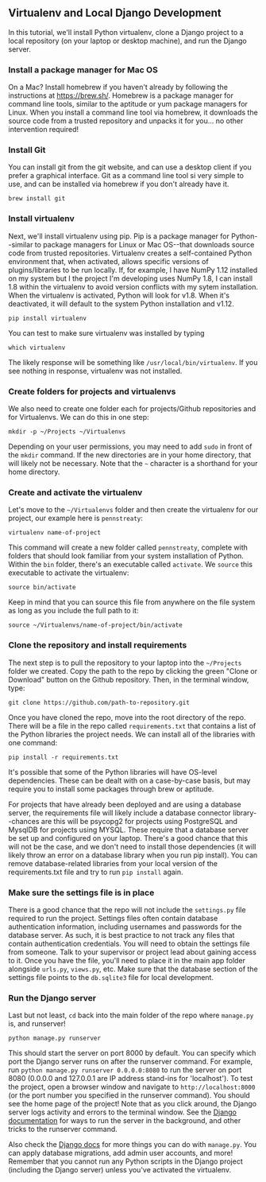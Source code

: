 ## Virtualenv and Local Django Development

In this tutorial, we'll install Python virtualenv, clone a Django project to a local repository (on your laptop or desktop machine), and run the Django server.

### Install a package manager for Mac OS
On a Mac? Install homebrew if you haven't already by following the instructions at https://brew.sh/. Homebrew is a package manager for command line tools, similar to the aptitude or yum package managers for Linux. When you install a command line tool via homebrew, it downloads the source code from a trusted repository and unpacks it for you... no other intervention required!

### Install Git
You can install git from the git website, and can use a desktop client if you prefer a graphical interface. Git as a command line tool si very simple to use, and can be installed via homebrew if you don't already have it.
  
  `brew install git`

### Install virtualenv
Next, we'll install virtualenv using pip. Pip is a package manager for Python--similar to package managers for Linux or Mac OS--that downloads source code from trusted repositories. Virtualenv creates a self-contained Python environment that, when activated, allows specific versions of plugins/libraries to be run locally. If, for example, I have NumPy 1.12 installed on my system but I the project I'm developing uses NumPy 1.8, I can install 1.8 within the virtualenv to avoid version conflicts with my sytem installation. When the virtualenv is activated, Python will look for v1.8. When it's deactivated, it will default to the system Python installation and v1.12.
  
  `pip install virtualenv`

You can test to make sure virtualenv was installed by typing
  
  `which virtualenv`

The likely response will be something like `/usr/local/bin/virtualenv`. If you see nothing in response, virtualenv was not installed.

### Create folders for projects and virtualenvs
We also need to create one folder each for projects/Github repositories and for Virtualenvs. We can do this in one step:
  
  `mkdir -p ~/Projects ~/Virtualenvs`
  
Depending on your user permissions, you may need to add `sudo` in front of the `mkdir` command. If the new directories are in your home directory, that will likely not be necessary. Note that the `~` character is a shorthand for your home directory. 

### Create and activate the virtualenv
Let's move to the `~/Virtualenvs` folder and then create the virtualenv for our project, our example here is `pennstreaty`:
  
  `virtualenv name-of-project`
  
This command will create a new folder called `pennstreaty`, complete with folders that should look familiar from your system installation of Python. Within the `bin` folder, there's an executable called `activate`. We `source` this executable to activate the virtualenv:
  
  `source bin/activate`
  
Keep in mind that you can source this file from anywhere on the file system as long as you include the full path to it: 
  
  `source ~/Virtualenvs/name-of-project/bin/activate`

### Clone the repository and install requirements
The next step is to pull the repository to your laptop into the `~/Projects` folder we created. Copy the path to the repo by clicking the green "Clone or Download" button on the Github repository. Then, in the terminal window, type:

  `git clone https://github.com/path-to-repository.git`

Once you have cloned the repo, move into the root directory of the repo. There will be a file in the repo called `requirements.txt` that contains a list of the Python libraries the project needs. We can install all of the libraries with one command:

  `pip install -r requirements.txt`
  
It's possible that some of the Python libraries will have OS-level dependencies. These can be dealt with on a case-by-case basis, but may require you to install some packages through brew or aptitude. 

For projects that have already been deployed and are using a database server, the requirements file will likely include a database connector library--chances are this will be psycopg2 for projects using PostgreSQL and MysqlDB for projects using MYSQL. These require that a database server be set up and configured on your laptop. There's a good chance that this will not be the case, and we don't need to install those dependencies (it will likely throw an error on a database library when you run pip install). You can remove database-related libraries from your local version of the requirements.txt file and try to run `pip install` again.

### Make sure the settings file is in place
There is a good chance that the repo will not include the `settings.py` file required to run the project. Settings files often contain database authentication information, including usernames and passwords for the database server. As such, it is best practice to not track any files that contain authentication credentials. You will need to obtain the settings file from someone. Talk to your supervisor or project lead about gaining access to it. Once you have the file, you'll need to place it in the main app folder alongside `urls.py`, `views.py`, etc. Make sure that the database section of the settings file points to the `db.sqlite3` file for local development.

### Run the Django server
Last but not least, `cd` back into the main folder of the repo where `manage.py` is, and runserver!

`python manage.py runserver`
  
This should start the server on port 8000 by default. You can specify which port the Django server runs on after the runserver command. For example, run `python manage.py runserver 0.0.0.0:8080` to run the server on port 8080 (0.0.0.0 and 127.0.0.1 are IP address stand-ins for 'localhost'). To test the project, open a browser window and navigate to `http://localhost:8000` (or the port number you specified in the runserver command). You should see the home page of the project! Note that as you click around, the Django server logs activity and errors to the terminal window. See the [Django documentation](https://docs.djangoproject.com/en/1.11/ref/django-admin/#runserver) for ways to run the server in the background, and other tricks to the runserver command.
 
Also check the [Django docs](https://docs.djangoproject.com/en/1.11/ref/django-admin) for more things you can do with `manage.py`. You can apply database migrations, add admin user accounts, and more! Remember that you cannot run any Python scripts in the Django project (including the Django server) unless you've activated the virtualenv. 
